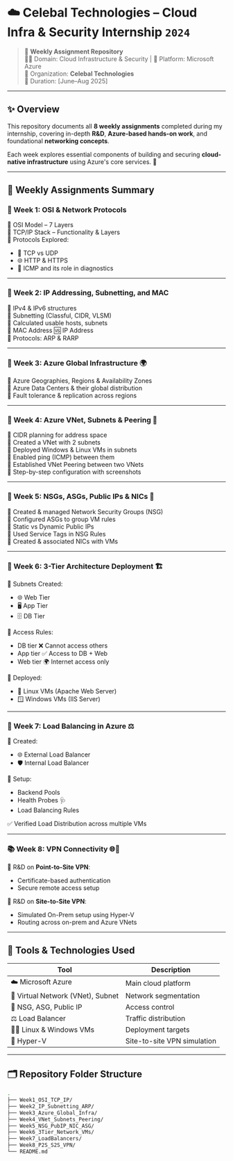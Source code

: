 # ☁️ Celebal Technologies – Cloud Infra & Security Internship `2024`
> 📁 **Weekly Assignment Repository**  
> 🧑‍💻 Domain: Cloud Infrastructure & Security | 🔐 Platform: Microsoft Azure  
> 🏢 Organization: **Celebal Technologies**  
> 📆 Duration: [June–Aug 2025]

---

## ✨ Overview

This repository documents all **8 weekly assignments** completed during my internship, covering in-depth **R&D**, **Azure-based hands-on work**, and foundational **networking concepts**.

Each week explores essential components of building and securing **cloud-native infrastructure** using Azure's core services. 📡

---

## 📅 Weekly Assignments Summary

### 📘 Week 1: OSI & Network Protocols
🔹 OSI Model – 7 Layers  
🔹 TCP/IP Stack – Functionality & Layers  
🔹 Protocols Explored:
- 🧵 TCP vs UDP
- 🌐 HTTP & HTTPS
- 📶 ICMP and its role in diagnostics

---

### 📗 Week 2: IP Addressing, Subnetting, and MAC
🔹 IPv4 & IPv6 structures  
🔹 Subnetting (Classful, CIDR, VLSM)  
🔹 Calculated usable hosts, subnets  
🔹 MAC Address 🆚 IP Address  
🔹 Protocols: ARP & RARP

---

### 📙 Week 3: Azure Global Infrastructure 🌍
🔹 Azure Geographies, Regions & Availability Zones  
🔹 Azure Data Centers & their global distribution  
🔹 Fault tolerance & replication across regions

---

### 📕 Week 4: Azure VNet, Subnets & Peering 🔗
🔹 CIDR planning for address space  
🔹 Created a VNet with 2 subnets  
🔹 Deployed Windows & Linux VMs in subnets  
🔹 Enabled ping (ICMP) between them  
🔹 Established VNet Peering between two VNets  
📸 Step-by-step configuration with screenshots

---

### 📒 Week 5: NSGs, ASGs, Public IPs & NICs 🔐
🔹 Created & managed Network Security Groups (NSG)  
🔹 Configured ASGs to group VM rules  
🔹 Static vs Dynamic Public IPs  
🔹 Used Service Tags in NSG Rules  
🔹 Created & associated NICs with VMs  

---

### 📓 Week 6: 3-Tier Architecture Deployment 🏗️
🔹 Subnets Created:
- 🌐 Web Tier
- 🖥️ App Tier
- 🗄️ DB Tier

🔹 Access Rules:
- DB tier ❌ Cannot access others
- App tier ✅ Access to DB + Web
- Web tier 🌍 Internet access only

🔹 Deployed:
- 🐧 Linux VMs (Apache Web Server)
- 🪟 Windows VMs (IIS Server)

---

### 📔 Week 7: Load Balancing in Azure ⚖️
🔹 Created:
- 🌐 External Load Balancer
- 🛡️ Internal Load Balancer

🔹 Setup:
- Backend Pools
- Health Probes 🩺
- Load Balancing Rules

✅ Verified Load Distribution across multiple VMs

---

### 📚 Week 8: VPN Connectivity 🌐🔐
🔹 R&D on **Point-to-Site VPN**:
- Certificate-based authentication
- Secure remote access setup

🔹 R&D on **Site-to-Site VPN**:
- Simulated On-Prem setup using Hyper-V
- Routing across on-prem and Azure VNets

---

## 🧰 Tools & Technologies Used

| Tool | Description |
|------|-------------|
| ☁️ Microsoft Azure | Main cloud platform |
| 🧱 Virtual Network (VNet), Subnet | Network segmentation |
| 🔐 NSG, ASG, Public IP | Access control |
| ⚖️ Load Balancer | Traffic distribution |
| 🧑‍💻 Linux & Windows VMs | Deployment targets |
| 🛜 Hyper-V | Site-to-site VPN simulation |

---

## 🗂️ Repository Folder Structure

```bash
.
├── Week1_OSI_TCP_IP/
├── Week2_IP_Subnetting_ARP/
├── Week3_Azure_Global_Infra/
├── Week4_VNet_Subnets_Peering/
├── Week5_NSG_PubIP_NIC_ASG/
├── Week6_3Tier_Network_VMs/
├── Week7_LoadBalancers/
├── Week8_P2S_S2S_VPN/
└── README.md
